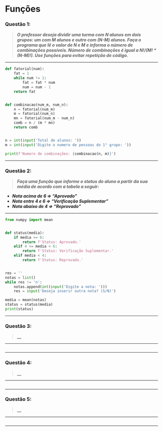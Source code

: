 # Funções

### **Questão 1:**
> **_O professor deseja dividir uma turma com N alunos em dois grupos: um com M
alunos e outro com (N-M) alunos. Faça o programa que lê o valor de N e M e informa
o número de combinações possíveis. Número de combinações é igual a N!/(M! * (N-M)!).
Use funções para evitar repetição de código._**

---
```python
def fatorial(num):
    fat = 1
    while num != 1:
        fat = fat * num
        num = num - 1
    return fat


def combinacao(num_m, num_n):
    n = fatorial(num_m)
    m = fatorial(num_n)
    mn = fatorial(num_m - num_n)
    comb = n / (m * mn)
    return comb


n = int(input('Total de alunos: '))
m = int(input('Digite o numero de pessoas do 1° grupo: '))

print(f'Numero de combinações: {combinacao(n, m)}')
```
---

### **Questão 2:**
> **_Faça uma função que informe o status do aluno a partir da sua média de acordo com a
tabela a seguir:_**
- **_Nota acima de 6 ⇒ “Aprovado”_**
- **_Nota entre 4 e 6 ⇒ “Verificação Suplementar”_**
- **_Nota abaixo de 4 ⇒ “Reprovado”_**

---
```python
from numpy import mean


def status(media):
    if media >= 6:
        return f'Status: Aprovado.'
    elif 4 <= media < 6:
        return f'Status: Verificação Suplementar.'
    elif media < 4:
        return f'Status: Reprovado.'


res = ''
notas = list()
while res != 'n':
    notas.append(int(input('Digite a nota: ')))
    res = input('Deseja inserir outra nota? (S/N)')

media = mean(notas)
status = status(media)
print(status)
```
---

### **Questão 3:**
> **__**

---
```python

```
---

### **Questão 4:**
> **__**

---
```python

```
---

### **Questão 5:**
> **__**

---
```python

```
---
